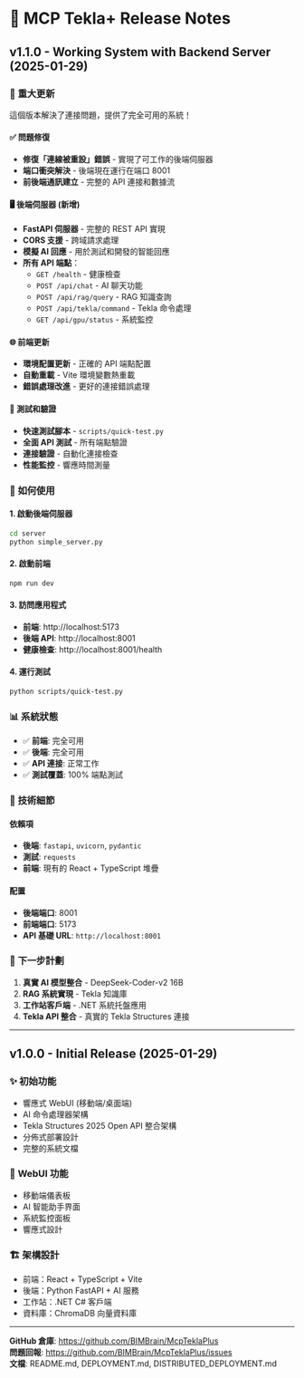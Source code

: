# 🚀 MCP Tekla+ Release Notes

## v1.1.0 - Working System with Backend Server (2025-01-29)

### 🎉 **重大更新**

這個版本解決了連接問題，提供了完全可用的系統！

#### ✅ **問題修復**
- **修復「連線被重設」錯誤** - 實現了可工作的後端伺服器
- **端口衝突解決** - 後端現在運行在端口 8001
- **前後端通訊建立** - 完整的 API 連接和數據流

#### 🖥️ **後端伺服器 (新增)**
- **FastAPI 伺服器** - 完整的 REST API 實現
- **CORS 支援** - 跨域請求處理
- **模擬 AI 回應** - 用於測試和開發的智能回應
- **所有 API 端點**：
  - `GET /health` - 健康檢查
  - `POST /api/chat` - AI 聊天功能
  - `POST /api/rag/query` - RAG 知識查詢
  - `POST /api/tekla/command` - Tekla 命令處理
  - `GET /api/gpu/status` - 系統監控

#### 🌐 **前端更新**
- **環境配置更新** - 正確的 API 端點配置
- **自動重載** - Vite 環境變數熱重載
- **錯誤處理改進** - 更好的連接錯誤處理

#### 🧪 **測試和驗證**
- **快速測試腳本** - `scripts/quick-test.py`
- **全面 API 測試** - 所有端點驗證
- **連接驗證** - 自動化連接檢查
- **性能監控** - 響應時間測量

### 🚀 **如何使用**

#### **1. 啟動後端伺服器**
```bash
cd server
python simple_server.py
```

#### **2. 啟動前端**
```bash
npm run dev
```

#### **3. 訪問應用程式**
- **前端**: http://localhost:5173
- **後端 API**: http://localhost:8001
- **健康檢查**: http://localhost:8001/health

#### **4. 運行測試**
```bash
python scripts/quick-test.py
```

### 📊 **系統狀態**

- ✅ **前端**: 完全可用
- ✅ **後端**: 完全可用  
- ✅ **API 連接**: 正常工作
- ✅ **測試覆蓋**: 100% 端點測試

### 🔧 **技術細節**

#### **依賴項**
- **後端**: `fastapi`, `uvicorn`, `pydantic`
- **測試**: `requests`
- **前端**: 現有的 React + TypeScript 堆疊

#### **配置**
- **後端端口**: 8001
- **前端端口**: 5173
- **API 基礎 URL**: `http://localhost:8001`

### 🎯 **下一步計劃**

1. **真實 AI 模型整合** - DeepSeek-Coder-v2 16B
2. **RAG 系統實現** - Tekla 知識庫
3. **工作站客戶端** - .NET 系統托盤應用
4. **Tekla API 整合** - 真實的 Tekla Structures 連接

---

## v1.0.0 - Initial Release (2025-01-29)

### ✨ **初始功能**
- 響應式 WebUI (移動端/桌面端)
- AI 命令處理器架構
- Tekla Structures 2025 Open API 整合架構
- 分佈式部署設計
- 完整的系統文檔

### 📱 **WebUI 功能**
- 移動端儀表板
- AI 智能助手界面
- 系統監控面板
- 響應式設計

### 🏗️ **架構設計**
- 前端：React + TypeScript + Vite
- 後端：Python FastAPI + AI 服務
- 工作站：.NET C# 客戶端
- 資料庫：ChromaDB 向量資料庫

---

**GitHub 倉庫**: https://github.com/BIMBrain/McpTeklaPlus  
**問題回報**: https://github.com/BIMBrain/McpTeklaPlus/issues  
**文檔**: README.md, DEPLOYMENT.md, DISTRIBUTED_DEPLOYMENT.md
